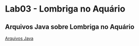 # Lab03 - Lombriga no Aquário


## Arquivos Java sobre Lombriga no Aquário
[Arquivos Java](https://github.com/PedroCeccon/MC322-A_1s_2022/tree/main/lab03/src/pt/c02oo/s02classe/s03lombriga)
